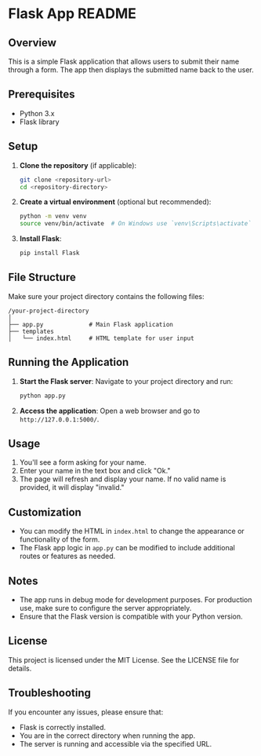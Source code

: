 # Flask App README

## Overview

This is a simple Flask application that allows users to submit their name through a form. The app then displays the submitted name back to the user.

## Prerequisites

- Python 3.x
- Flask library

## Setup

1. **Clone the repository** (if applicable):
   ```bash
   git clone <repository-url>
   cd <repository-directory>
   ```

2. **Create a virtual environment** (optional but recommended):
   ```bash
   python -m venv venv
   source venv/bin/activate  # On Windows use `venv\Scripts\activate`
   ```

3. **Install Flask**:
   ```bash
   pip install Flask
   ```

## File Structure

Make sure your project directory contains the following files:

```
/your-project-directory
│
├── app.py             # Main Flask application
├── templates
│   └── index.html     # HTML template for user input
```

## Running the Application

1. **Start the Flask server**:
   Navigate to your project directory and run:
   ```bash
   python app.py
   ```

2. **Access the application**:
   Open a web browser and go to `http://127.0.0.1:5000/`.

## Usage

1. You'll see a form asking for your name.
2. Enter your name in the text box and click "Ok."
3. The page will refresh and display your name. If no valid name is provided, it will display "invalid."

## Customization

- You can modify the HTML in `index.html` to change the appearance or functionality of the form.
- The Flask app logic in `app.py` can be modified to include additional routes or features as needed.

## Notes

- The app runs in debug mode for development purposes. For production use, make sure to configure the server appropriately.
- Ensure that the Flask version is compatible with your Python version.

## License

This project is licensed under the MIT License. See the LICENSE file for details.

## Troubleshooting

If you encounter any issues, please ensure that:
- Flask is correctly installed.
- You are in the correct directory when running the app.
- The server is running and accessible via the specified URL.
